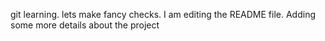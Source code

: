 git learning.
lets make fancy checks.
I am editing the README file. Adding some more details about the project

